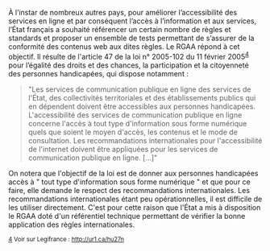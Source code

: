 À l’instar de nombreux autres pays, pour améliorer l’accessibilité des services en ligne et par conséquent l’accès à l’information et aux services, l’État français a souhaité référencer un certain nombre de règles et standards et proposer un ensemble de tests permettant de s’assurer de la conformité des contenus web aux dites règles. Le RGAA répond à cet objectif. Il résulte de l'article 47 de la loi n° 2005-102 du 11 février 2005<sup id="body-ftn4">[4](#ftn4)</sup> pour l’égalité des droits et des chances, la participation et la citoyenneté des personnes handicapées, qui dispose notamment :

> "Les services de communication publique en ligne des services de l'État, des collectivités territoriales et des établissements publics qui en dépendent doivent être accessibles aux personnes handicapées.
> L'accessibilité des services de communication publique en ligne concerne l'accès à tout type d'information sous forme numérique quels que soient le moyen d'accès, les contenus et le mode de consultation. Les recommandations internationales pour l'accessibilité de l'internet doivent être appliquées pour les services de communication publique en ligne. [...]"

On notera que l'objectif de la loi est de donner aux personnes handicapées accès à " tout type d'information sous forme numérique " et que pour ce faire, elle demande le respect des recommandations internationales.
Les recommandations internationales étant peu opérationnelles, il est difficile de les utiliser directement. C'est pour cette raison que l'État a mis à disposition le RGAA doté d'un référentiel technique permettant de vérifier la bonne application des règles internationales.

<sub id="ftn4">[4](#body-ftn4) Voir sur Legifrance : http://ur1.ca/hu27n</sub>

